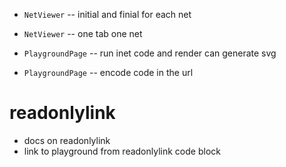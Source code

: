 - `NetViewer` -- initial and finial for each net
- `NetViewer` -- one tab one net

- `PlaygroundPage` -- run inet code and render can generate svg
- `PlaygroundPage` -- encode code in the url

# readonlylink

- docs on readonlylink
- link to playground from readonlylink code block
